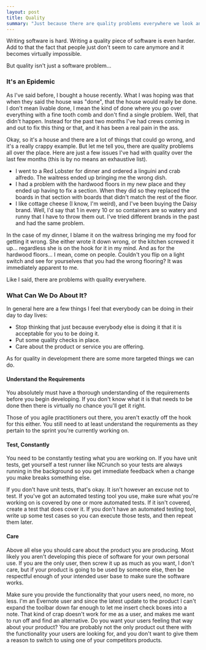 ```yaml
---
layout: post
title: Quality
summary: "Just because there are quality problems everywhere we look anymore doesn't give us the right to produce crappy software."
---
```


Writing software is hard. Writing a quality piece of software is even harder. Add to that the fact that people just don't seem to care anymore and it becomes virtually impossible.

But quality isn't just a software problem...

### It's an Epidemic

As I've said before, I bought a house recently. What I was hoping was that when they said the house was "done", that the house would really be done. I don't mean livable done, I mean the kind of done where you go over everything with a fine tooth comb and don't find a single problem. Well, that didn't happen. Instead for the past two months I've had crews coming in and out to fix this thing or that, and it has been a real pain in the ass. 

Okay, so it's a house and there are a lot of things that could go wrong, and it's a really crappy example. But let me tell you, there are quality problems all over the place. Here are just a few issues I've had with quality over the last few months (this is by no means an exhaustive list).

- I went to a Red Lobster for dinner and ordered a linguini and crab alfredo. The waitress ended up bringing me the wrong dish.
- I had a problem with the hardwood floors in my new place and they ended up having to fix a section. When they did so they replaced the boards in that section with boards that didn't match the rest of the floor.
- I like cottage cheese (I know, I'm weird), and I've been buying the Daisy brand. Well, I'd say that 1 in every 10 or so containers are so watery and runny that I have to throw them out. I've tried different brands in the past and had the same problem.

In the case of my dinner, I blame it on the waitress bringing me my food for getting it wrong. She either wrote it down wrong, or the kitchen screwed it up... regardless she is on the hook for it in my mind. And as for the hardwood floors... I mean, come on people. Couldn't you flip on a light switch and see for yourselves that you had the wrong flooring? It was immediately apparent to me. 

Like I said, there are problems with quality everywhere.

### What Can We Do About It?

In general here are a few things I feel that everybody can be doing in their day to day lives:

- Stop thinking that just because everybody else is doing it that it is acceptable for you to be doing it.
- Put some quality checks in place.
- Care about the product or service you are offering.

As for quality in development there are some more targeted things we can do.

#### Understand the Requirements

You absolutely must have a thorough understanding of the requirements before you begin developing. If you don't know what it is that needs to be done then there is virtually no chance you'll get it right.

Those of you agile practitioners out there, you aren't exactly off the hook for this either. You still need to at least understand the requirements as they pertain to the sprint you're currently working on.

#### Test, Constantly

You need to be constantly testing what you are working on. If you have unit tests, get yourself a test runner like NCrunch so your tests are always running in the background so you get immediate feedback when a change you make breaks something else. 

If you don't have unit tests, that's okay. It isn't however an excuse not to test. If you've got an automated testing tool you use, make sure what you're working on is covered by one or more automated tests. If it isn't covered, create a test that does cover it. If you don't have an automated testing tool, write up some test cases so you can execute those tests, and then repeat them later. 

#### Care

Above all else you should care about the product you are producing. Most likely you aren't developing this piece of software for your own personal use. If you are the only user, then screw it up as much as you want, I don't care, but if your product is going to be used by someone else, then be respectful enough of your intended user base to make sure the software works. 

Make sure you provide the functionality that your users need, no more, no less. I'm an Evernote user and since the latest update to the product I can't expand the toolbar down far enough to let me insert check boxes into a note. That kind of crap doesn't work for me as a user, and makes me want to run off and find an alternative. Do you want your users feeling that way about your product? You are probably not the only product out there with the functionality your users are looking for, and you don't want to give them a reason to switch to using one of your competitors products.
